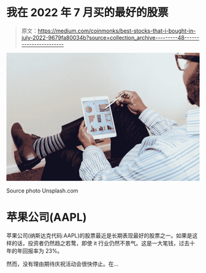 # 我在 2022 年 7 月买的最好的股票

> 原文：<https://medium.com/coinmonks/best-stocks-that-i-bought-in-july-2022-9679fa80034b?source=collection_archive---------48----------------------->

![](img/32f472e550ee9758c747143d69d42513.png)

Source photo Unsplash.com

# 苹果公司(AAPL)

苹果公司(纳斯达克代码:AAPL)的股票最近是长期表现最好的股票之一。如果是这样的话，投资者仍然趋之若鹜，即使 it 行业仍然不景气。这是一大笔钱，过去十年的年回报率为 23%。

然而，没有理由期待庆祝活动会很快停止。在…